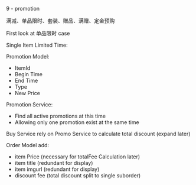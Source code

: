 9 - promotion

满减、单品限时、套装、赠品、满赠、定金预购

First look at 单品限时 case

Single Item Limited Time:

Promotion Model:
* ItemId
* Begin Time
* End Time
* Type
* New Price

Promotion Service:
* Find all active promotions at this time
* Allowing only one promotion exist at the same time

Buy Service rely on Promo Service to calculate total discount (expand later)

Order Model add:
* item Price (necessary for totalFee Calculation later)
* item title (redundant for display)
* item imgurl (redundant for display)
* discount fee (total discount split to single suborder)